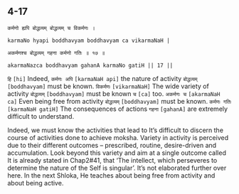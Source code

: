 ## 4-17


```shloka-sa
कर्मणो ह्यपि बोद्धव्यम् बोद्धव्यम् च विकर्मणः ।
```
```shloka-sa-hk
karmaNo hyapi boddhavyam boddhavyam ca vikarmaNaH |
```
```shloka-sa
अकर्मणश्च बोद्धव्यम् गहना कर्मणो गतिः ॥ १७ ॥
```
```shloka-sa-hk
akarmaNazca boddhavyam gahanA karmaNo gatiH || 17 ||
```

`हि` `[hi]` Indeed, `कर्मणः अपि` `[karmaNaH api]` the nature of activity `बोद्धव्यम्` `[boddhavyam]` must be known. `विकर्मणः` `[vikarmaNaH]` The wide variety of activity `बोद्धव्यम्` `[boddhavyam]` must be known `च` `[ca]` too. `अकर्मणः च` `[akarmaNaH ca]` Even being free from activity `बोद्धव्यम्` `[boddhavyam]` must be known. `कर्मणः गतिः` `[karmaNaH gatiH]` The consequences of actions `गहना` `[gahanA]` are extremely difficult to understand.

Indeed, we must know the activities that lead to 
It’s difficult to discern the course of activities done to achieve moksha.
Variety in activity is perceived due to their different outcomes – prescribed, routine, desire-driven and accumulation. Look beyond this variety and aim at a single outcome called 
It is already stated in Chap2#41, that ‘The intellect, which perseveres to determine the nature of the Self is singular’. It’s not elaborated further over here.
In the next Shloka, He teaches about being free from activity and about being active.

